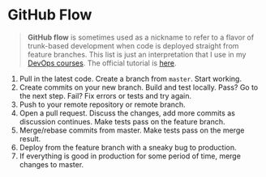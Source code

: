 # GitHub Flow

> **GitHub flow** is sometimes used as a nickname to refer to a flavor of trunk-based development
  when code is deployed straight from feature branches. This list is just an interpretation
  that I use in my [DevOps courses](http://redpill.solutions).
  The official tutorial is [here](https://guides.github.com/introduction/flow/).

1. Pull in the latest code. Create a branch from `master`. Start working.
2. Create commits on your new branch. Build and test locally.
  Pass? Go to the next step. Fail? Fix errors or tests and try again.
3. Push to your remote repository or remote branch.
4. Open a pull request. Discuss the changes, add more commits
  as discussion continues. Make tests pass on the feature branch.
5. Merge/rebase commits from master. Make tests pass on the merge result.
6. Deploy from the feature branch with a sneaky bug to production.
7. If everything is good in production for some period of time, merge changes to master.

